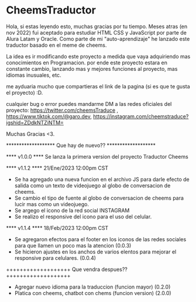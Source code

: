 # CheemsTraductor

Hola, si estas leyendo esto, muchas gracias por tu tiempo. Meses atras (en nov 2022) fui aceptado para estudiar HTML CSS y JavaScript 
por parte de Alura Latam y Oracle. Como parte de mi "auto-aprendizaje" he lanzado este traductor basado en el meme de cheems.

La idea es ir modificando este proyecto a medida que vaya adquiriendo mas conocimientos en Programacion. 
por ende este proyecto estara en constante cambio, lanzando mas y mejores funciones al proyecto, mas idiomas inusuales, etc.

me ayduaria mucho que compartieras el link de la pagina (si es que te gusta el proyecto) :D.

cualquier bug o error puedes mandarme DM a las redes oficiales del proyecto:
https://twitter.com/cheemsTraduce , 
https://www.tiktok.com/@garo.dev, https://instagram.com/cheemstraduce?igshid=ZDdkNTZiNTM=

Muchas Gracias <3.

*******************    Que hay de nuevo??    *******************      

**** v1.0.0 ****
Se lanza la primera version del proyecto Traductor Cheems

**** v1.1.2 ****
21/Ene/2023 12:00pm CST
- Se ha agregado una nueva funcion en el archivo JS para darle efecto de salida como un  texto de videojuego al globo de conversacion
de cheems.
- Se cambio el tipo de fuente al globo de conversacion de cheems para lucir mas como un videojuego.
- Se argego el icono de la red social INSTAGRAM
- Se realizo el responsive del icono para el uso del celular.

**** v1.1.4 ****
18/Feb/2023 12:00pm CST
- Se agregaron efectos para el footer en los iconos de las redes sociales para que llamen un poco mas la atencion (0.0.3)
- Se hicieron ajustes en los anchos de varios elentos para mejorar el responsive para celulares. (0.0.4)

+++++++++++++++++++    Que vendra despues??    +++++++++++++++++++
- Agregar nuevo idioma para la traduccion (funcion mayor) (0.2.0)
- Platica con cheems, chatbot con chems (funcion version) (2.0.0)

